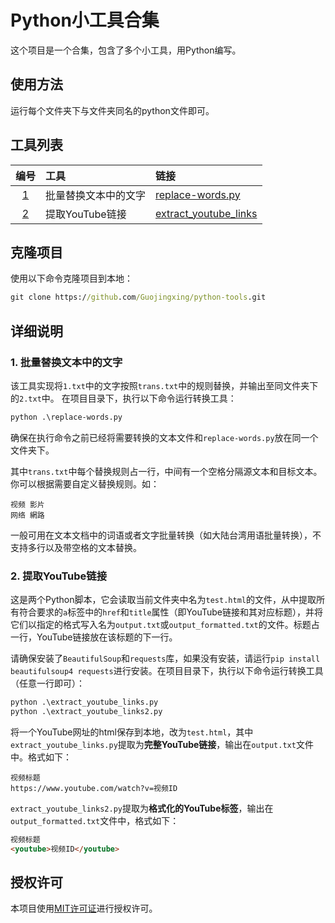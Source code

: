# Python小工具合集
这个项目是一个合集，包含了多个小工具，用Python编写。
## 使用方法
运行每个文件夹下与文件夹同名的python文件即可。
## 工具列表
编号 | 工具 | 链接
:-:|:---|:---
[1](#1)| 批量替换文本中的文字 | [replace-words.py](replace-words/replace-words.py)
[2](#2)| 提取YouTube链接 | [extract_youtube_links](extract_youtube_links)
## 克隆项目
使用以下命令克隆项目到本地：
```bat
git clone https://github.com/Guojingxing/python-tools.git
```
## 详细说明
### <span id="1">1.</span> 批量替换文本中的文字
该工具实现将`1.txt`中的文字按照`trans.txt`中的规则替换，并输出至同文件夹下的`2.txt`中。
在项目目录下，执行以下命令运行转换工具：
```bat
python .\replace-words.py
```
确保在执行命令之前已经将需要转换的文本文件和`replace-words.py`放在同一个文件夹下。

其中`trans.txt`中每个替换规则占一行，中间有一个空格分隔源文本和目标文本。你可以根据需要自定义替换规则。如：
```
视频 影片
网络 網路 
```
一般可用在文本文档中的词语或者文字批量转换（如大陆台湾用语批量转换），不支持多行以及带空格的文本替换。
### <span id="2">2.</span> 提取YouTube链接
这是两个Python脚本，它会读取当前文件夹中名为`test.html`的文件，从中提取所有符合要求的`a`标签中的`href`和`title`属性（即YouTube链接和其对应标题），并将它们以指定的格式写入名为`output.txt`或`output_formatted.txt`的文件。标题占一行，YouTube链接放在该标题的下一行。

请确保安装了`BeautifulSoup`和`requests`库，如果没有安装，请运行`pip install beautifulsoup4 requests`进行安装。在项目目录下，执行以下命令运行转换工具（任意一行即可）：
```bat
python .\extract_youtube_links.py
python .\extract_youtube_links2.py
```
将一个YouTube网址的html保存到本地，改为`test.html`，其中`extract_youtube_links.py`提取为**完整YouTube链接**，输出在`output.txt`文件中。格式如下：
```
视频标题
https://www.youtube.com/watch?v=视频ID
```
`extract_youtube_links2.py`提取为**格式化的YouTube标签**，输出在`output_formatted.txt`文件中，格式如下：
```html
视频标题
<youtube>视频ID</youtube>
```
## 授权许可
本项目使用[MIT许可证](LICENSE)进行授权许可。
